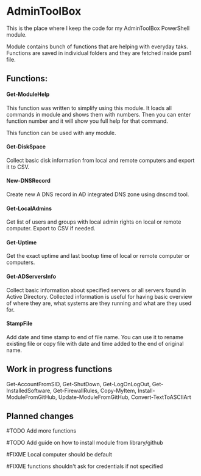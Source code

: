 # AdminToolBox
This is the place where I keep the code for my AdminToolBox PowerShell module.

Module contains bunch of functions that are helping with everyday taks. Functions are saved in individual folders and they are fetched inside psm1 file.


## Functions:

#### Get-ModuleHelp
This function was written to simplify using this module.
It loads all commands in module and shows them with numbers. Then you can enter function number and it will show you full help for that command.

This function can be used with any module.

#### Get-DiskSpace
Collect basic disk information from local and remote computers and export it to CSV.

#### New-DNSRecord
Create new A DNS record in AD integrated DNS zone using dnscmd tool.

#### Get-LocalAdmins
Get list of users and groups with local admin rights on local or remote computer. Export to CSV if needed.

#### Get-Uptime
Get the exact uptime and last bootup time of local or remote computer or computers.

#### Get-ADServersInfo
Collect basic information about specified servers or all servers found in Active Directory. Collected information is useful for having basic overview of where they are, what systems are they running and what are they used for.

#### StampFile
Add date and time stamp to end of file name. You can use it to rename existing file or copy file with date and time added to the end of original name.

## Work in progress functions
Get-AccountFromSID, Get-ShutDown, Get-LogOnLogOut, Get-InstalledSoftware, Get-FirewallRules, Copy-MyItem, Install-ModuleFromGitHub, Update-ModuleFromGitHub, Convert-TextToASCIIArt

## Planned changes
#TODO Add more functions

#TODO Add guide on how to install module from library/github

#FIXME Local computer should be default

#FIXME functions shouldn't ask for credentials if not specified